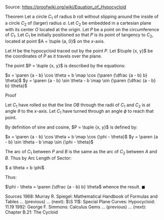 # 

Source: https://proofwiki.org/wiki/Equation_of_Hypocycloid

Theorem
Let a circle $C_1$ of radius $b$ roll without slipping around the inside of a circle $C_2$ of (larger) radius $a$.
Let $C_2$ be embedded in a cartesian plane with its center $O$ located at the origin.
Let $P$ be a point on the circumference of $C_1$.
Let $C_1$ be initially positioned so that $P$ is its point of tangency to $C_2$, located at point $A = \tuple {a, 0}$ on the $x$-axis.

Let $H$ be the hypocycloid traced out by the point $P$.
Let $\tuple {x, y}$ be the coordinates of $P$ as it travels over the plane.

The point $P = \tuple {x, y}$ is described by the equations:

$x = \paren {a - b} \cos \theta + b \map \cos {\paren {\dfrac {a - b} b} \theta}$
$y = \paren {a - b} \sin \theta - b \map \sin {\paren {\dfrac {a - b} b} \theta}$


Proof

Let $C_1$ have rolled so that the line $OB$ through the radii of $C_1$ and $C_2$ is at angle $\theta$ to the $x$-axis.
Let $C_1$ have turned through an angle $\phi$ to reach that point.

By definition of sine and cosine, $P = \tuple {x, y}$ is defined by:

$x = \paren {a - b} \cos \theta + b \map \cos {\phi - \theta}$
$y = \paren {a - b} \sin \theta - b \map \sin {\phi - \theta}$

The arc of $C_1$ between $P$ and $B$ is the same as the arc of $C_2$ between $A$ and $B$.
Thus by Arc Length of Sector:

$ a \theta = b \phi$

Thus:

$\phi - \theta = \paren {\dfrac {a - b} b} \theta$
whence the result.
$\blacksquare$


Sources
1968: Murray R. Spiegel: Mathematical Handbook of Formulas and Tables ... (previous) ... (next): $\S 11$: Special Plane Curves: Hypocycloid: $11.19$
1992: George F. Simmons: Calculus Gems ... (previous) ... (next): Chapter $\text {B}.21$: The Cycloid




